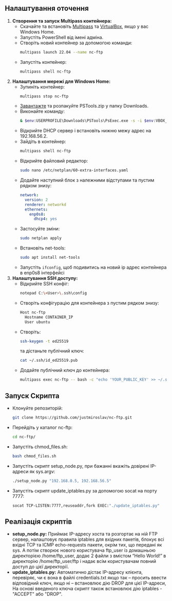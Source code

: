 ## Налаштування оточення
1. **Створення та запуск Multipass контейнера:**
   - Скачайте та встановіть [Multipass](https://multipass.run/download/windows) та [VirtualBox](https://www.virtualbox.org/wiki/Downloads), якщо у вас Windows Home.
   - Запустіть PowerShell від імені адміна.
   - Створіть новий контейнер за допомогою команди:
     ```bash
     multipass launch 22.04 --name nc-ftp
     ```
   - Запустіть контейнер:
     ```bash
     multipass shell nc-ftp
     ```
2. **Налаштування мережі для Windows Home:**
   - Зупиніть контейнер:
     ```bash
     multipass stop nc-ftp
     ```
   - [Завантажте](https://discourse.ubuntu.com/t/how-to-use-virtualbox-in-multipass-on-windows/16626#heading--finding-multipass-instances-in-virtualbox) та розпакуйте PSTools.zip у папку Downloads.
   - Виконайте команду:
     ```bash
     & $env:USERPROFILE\Downloads\PSTools\PsExec.exe -s -i $env:VBOX_MSI_INSTALL_PATH\VirtualBox.exe
     ```
   - Відкрийте DHCP сервер і встановіть нижню межу адрес на 192.168.56.2.
   - Зайдіть в контейнер:
     ```bash
     multipass shell nc-ftp
     ```
   - Відкрийте файловий редактор:
     ```bash
     sudo nano /etc/netplan/60-extra-interfaces.yaml
     ```
   - Додайте наступний блок з належними відступами та пустим рядком знизу:
     ```yaml
     network:
       version: 2
       renderer: networkd
       ethernets:
         enp0s8:
           dhcp4: yes
     ```
   - Застосуйте зміни:
     ```bash
     sudo netplan apply
     ```
   - Встановіть net-tools:
     ```bash
     sudo apt install net-tools
     ```
   - Запустіть ```ifconfig```, щоб подивитись на новий ip адрес контейнера в enp0s8 інтерфейсі
3. **Налаштування SSH доступу:**
   - Відкрийте SSH конфіг:
     ```bash
     notepad C:\<User>\.ssh\config
     ```
   - Створіть конфігурацію для контейнера з пустим рядком знизу:
     ```bash
     Host nc-ftp
       Hostname CONTAINER_IP
       User ubuntu
     ```
   - Створіть:
     ```bash
     ssh-keygen -t ed25519
     ```
     та дістаньте публічний ключ:
     ```bash
     cat ~/.ssh/id_ed25519.pub
     ```
   - Додайте публічний ключ до контейнера:
     ```bash
     multipass exec nc-ftp -- bash -c "echo 'YOUR_PUBLIC_KEY' >> ~/.ssh/authorized_keys"
     ```
## Запуск Скрипта
   - Клонуйте репозиторій:
     ```bash
     git clone https://github.com/justmiroslav/nc-ftp.git
     ```
   - Перейдіть у каталог nc-ftp:
     ```bash
     cd nc-ftp/
     ```
   - Запустіть chmod_files.sh:
     ```bash
     bash chmod_files.sh
     ```
   - Запустіть скрипт setup_node.py, при бажанні вкажіть довірені IP-адреси як sys.argv:
     ```bash
     ./setup_node.py "192.168.0.5, 192.168.56.5"
     ```
   - Запустіть скрипт update_iptables.py за допомогою socat на порту 7777:
     ```bash
     socat TCP-LISTEN:7777,reuseaddr,fork EXEC:"./update_iptables.py"
     ```
## Реалізація скриптів
- **setup_node.py:** Приймає IP-адресу хоста та розгортає на ній FTP сервер, налаштовує правила iptables для вхідних пакетів, блокує всі вхідні TCP та ICMP echo-requests пакети, окрім тих, що передані як sys. А потім створює нового користувача ftp_user із домашньою директорією /home/ftp_user, додає 2 файли з вмістом “Hello World!” в директорію /home/ftp_user/ftp і надає всім користувачам повний доступ до цієї директорії.
- **update_iptables.py:** Автоматично дістає IP-адресу клієнта, перевіряє, чи є вона в файлі credentials.txt якщо так – просить ввести відповідний ключ, якщо ні – встановлює дію DROP для цієї IP-адреси, На основі введеного ключа скрипт також встановлює дію iptables - "ACCEPT" або "DROP".
